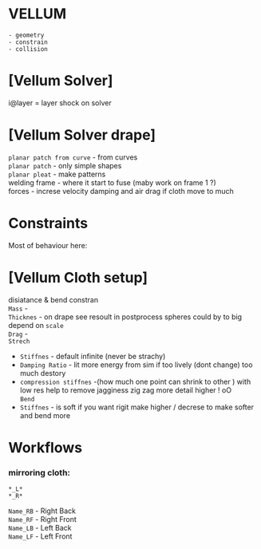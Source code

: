 # VELLUM
```
- geometry 
- constrain 
- collision
```
# [Vellum Solver] 


i@layer = layer shock on solver 

# [Vellum Solver drape]
`planar patch from curve` - from curves  
`planar patch` - only simple shapes  
`planar pleat` - make patterns  
welding frame - where it start to fuse  (maby work on frame 1 ?)  
forces - increse velocity damping and air drag if cloth move to much 

# Constraints
Most of behaviour here:  

# [Vellum Cloth setup]
disiatance & bend constran  
`Mass` -   
`Thicknes` - on drape see resoult in postprocess spheres could by to big  depend on `scale`     
`Drag` -    
`Strech`   
- `Stiffnes` - default infinite (never be strachy) 
- `Damping Ratio` - lit more energy from sim  if too lively  (dont change) too much destory  
- `compression stiffnes` -(how much one point can shrink to other )  with low res help to remove jagginess zig zag  more detail higher ! oO    
`Bend`
- `Stiffnes` - is soft if you want rigit make higher  / decrese to make softer  and bend more  

# Workflows  
### mirroring cloth: 

`*_L*`  
`*_R*`  
 
`Name_RB` -   Right Back  
`Name_RF` -   Right Front  
`Name_LB` -   Left Back  
`Name_LF` -   Left Front  




